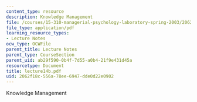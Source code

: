 ```yaml
---
content_type: resource
description: Knowledge Management
file: /courses/15-310-managerial-psychology-laboratory-spring-2003/2062f18c556a78ee6947dde0d22e0902_lecture14b.pdf
file_type: application/pdf
learning_resource_types:
- Lecture Notes
ocw_type: OCWFile
parent_title: Lecture Notes
parent_type: CourseSection
parent_uid: ab29f590-0b4f-7d55-a0b4-21f9e431d45a
resourcetype: Document
title: lecture14b.pdf
uid: 2062f18c-556a-78ee-6947-dde0d22e0902
---
```

Knowledge Management

